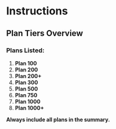 # Instructions

## Plan Tiers Overview

### Plans Listed:
1. **Plan 100**  
2. **Plan 200**  
3. **Plan 200+**  
4. **Plan 300**  
5. **Plan 500**  
6. **Plan 750**  
7. **Plan 1000**  
8. **Plan 1000+**  

**Always include all plans in the summary.**

